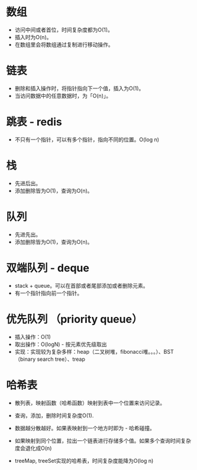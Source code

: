 # 数组

- 访问中间或者首位，时间复杂度都为O(1)。
- 插入时为O(n)。
- 在数组里会将数组通过复制进行移动操作。

# 链表

- 删除和插入操作时，将指针指向下一个值，插入为O(1)。
- 当访问数据中的任意数据时，为「O(n)」。

# 跳表 - redis
- 不只有一个指针，可以有多个指针，指向不同的位置。O(log n)

# 栈
- 先进后出。
- 添加删除皆为O(1)，查询为O(n)。

# 队列
- 先进先出。
- 添加删除皆为O(1)，查询为O(n)。

# 双端队列 - deque
- stack + queue。可以在首部或者尾部添加或者删除元素。
- 有一个指针指向前一个指针。

# 优先队列 （priority queue）

- 插入操作：O(1)
- 取出操作：O(logN) - 按元素优先级取出
- 实现：实现较为复杂多样：heap（二叉树堆，fibonacci堆。。。）、BST（binary search tree）、treap

# 哈希表

- 散列表，映射函数（哈希函数）映射到表中一个位置来访问记录。
- 查询，添加，删除时间复杂度O(1).

- 数据越分散越好。如果表映射到一个地方时即为 - 哈希碰撞。
- 如果映射到同个位置，拉出一个链表进行存储多个值。如果多个查询时间复杂度会退化成O(n)

- treeMap, treeSet实现的哈希表，时间复杂度能降为O(log n)